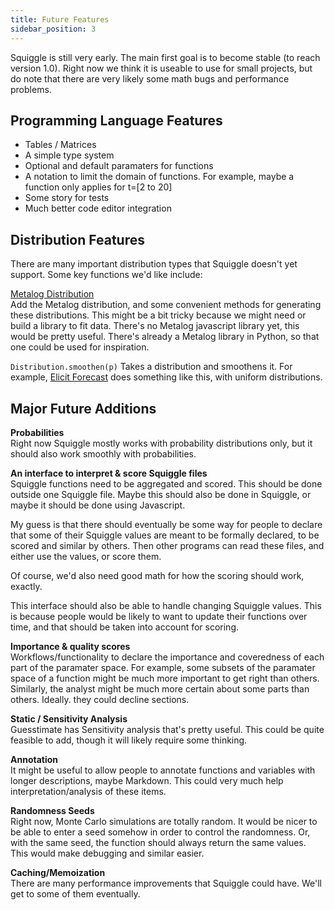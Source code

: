 ```yaml
---
title: Future Features
sidebar_position: 3
---
```


Squiggle is still very early. The main first goal is to become stable (to reach version 1.0). Right now we think it is useable to use for small projects, but do note that there are very likely some math bugs and performance problems.

## Programming Language Features

- Tables / Matrices
- A simple type system
- Optional and default paramaters for functions
- A notation to limit the domain of functions. For example, maybe a function only applies for t=[2 to 20]
- Some story for tests
- Much better code editor integration

## Distribution Features

There are many important distribution types that Squiggle doesn't yet support. Some key functions we'd like include:

[Metalog Distribution](https://en.wikipedia.org/wiki/Metalog_distribution)  
Add the Metalog distribution, and some convenient methods for generating these distributions. This might be a bit tricky because we might need or build a library to fit data. There's no Metalog javascript library yet, this would be pretty useful. There's already a Metalog library in Python, so that one could be used for inspiration.

`Distribution.smoothen(p)`
Takes a distribution and smoothens it. For example, [Elicit Forecast](https://forecast.elicit.org/) does something like this, with uniform distributions.

## Major Future Additions

**Probabilities**  
Right now Squiggle mostly works with probability distributions only, but it should also work smoothly with probabilities.

**An interface to interpret & score Squiggle files**  
Squiggle functions need to be aggregated and scored. This should be done outside one Squiggle file. Maybe this should also be done in Squiggle, or maybe it should be done using Javascript.

My guess is that there should eventually be some way for people to declare that some of their Squiggle values are meant to be formally declared, to be scored and similar by others. Then other programs can read these files, and either use the values, or score them.

Of course, we'd also need good math for how the scoring should work, exactly.

This interface should also be able to handle changing Squiggle values. This is because people would be likely to want to update their functions over time, and that should be taken into account for scoring.

**Importance & quality scores**  
Workflows/functionality to declare the importance and coveredness of each part of the paramater space. For example, some subsets of the paramater space of a function might be much more important to get right than others. Similarly, the analyst might be much more certain about some parts than others. Ideally. they could decline sections.

**Static / Sensitivity Analysis**  
Guesstimate has Sensitivity analysis that's pretty useful. This could be quite feasible to add, though it will likely require some thinking.

**Annotation**  
It might be useful to allow people to annotate functions and variables with longer descriptions, maybe Markdown. This could very much help interpretation/analysis of these items.

**Randomness Seeds**  
Right now, Monte Carlo simulations are totally random. It would be nicer to be able to enter a seed somehow in order to control the randomness. Or, with the same seed, the function should always return the same values. This would make debugging and similar easier.

**Caching/Memoization**  
There are many performance improvements that Squiggle could have. We'll get to some of them eventually.